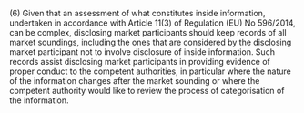(6) Given that an assessment of what constitutes inside information, undertaken in accordance with Article 11(3) of Regulation (EU) No 596/2014, can be complex, disclosing market participants should keep records of all market soundings, including the ones that are considered by the disclosing market participant not to involve disclosure of inside information. Such records assist disclosing market participants in providing evidence of proper conduct to the competent authorities, in particular where the nature of the information changes after the market sounding or where the competent authority would like to review the process of categorisation of the information.